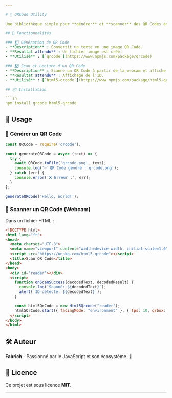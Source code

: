 ```yaml
---

# 📌 QRCode Utility  

Une bibliothèque simple pour **générer** et **scanner** des QR Codes en JavaScript avec Node.js et le navigateur.  

## 🚀 Fonctionnalités  

### 1️⃣ Génération de QR Code  
- **Description** : Convertit un texte en une image QR Code.  
- **Résultat attendu** : Un fichier image est créé.  
- **Utilisé** : [`qrcode`](https://www.npmjs.com/package/qrcode)  

### 2️⃣ Scan et Lecture d'un QR Code  
- **Description** : Scanne un QR Code à partir de la webcam et affiche son contenu.  
- **Résultat attendu** : Affichage de l'ID.  
- **Utilisé** : [`html5-qrcode`](https://www.npmjs.com/package/html5-qrcode)  

## 📦 Installation  

```sh
npm install qrcode html5-qrcode
```

## 📜 Usage  

### 🔹 Générer un QR Code  

```javascript
const QRCode = require('qrcode');

const generateQRCode = async (text) => {
  try {
    await QRCode.toFile('qrcode.png', text);
    console.log('✅ QR Code généré : qrcode.png');
  } catch (err) {
    console.error('❌ Erreur :', err);
  }
};

generateQRCode('Hello, World!');
```

### 🔹 Scanner un QR Code (Webcam)  

Dans un fichier HTML :  

```html
<!DOCTYPE html>
<html lang="fr">
<head>
  <meta charset="UTF-8">
  <meta name="viewport" content="width=device-width, initial-scale=1.0">
  <script src="https://unpkg.com/html5-qrcode"></script>
  <title>Scan QR Code</title>
</head>
<body>
  <div id="reader"></div>
  <script>
    function onScanSuccess(decodedText, decodedResult) {
      console.log(`Scanné: ${decodedText}`);
      alert(`ID détecté: ${decodedText}`);
    }

    const html5QrCode = new Html5Qrcode("reader");
    html5QrCode.start({ facingMode: "environment" }, { fps: 10, qrbox: 250 }, onScanSuccess);
  </script>
</body>
</html>
```

## 🛠️ Auteur  
**Fabrich** - Passionné par le JavaScript et son écosystème. 🚀  

## 📄 Licence  
Ce projet est sous licence **MIT**.  

---
```

